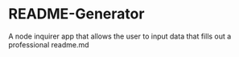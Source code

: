 # README-Generator
A node inquirer app that allows the user to input data that fills out a professional readme.md
